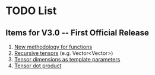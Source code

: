 
# TODO List

## Items for V3.0 -- First Official Release

1. [New methodology for functions](newfunctions.md)
1. [Recursive tensors](recursive.md) (e.g. Vector<Vector<double>>)
1. [Tensor dimensions as template parameters](templatedimensions.md) 
1. [Tensor dot product](dotproduct.md)
  
  
